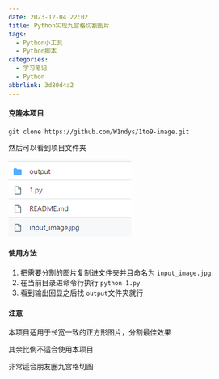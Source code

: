 ```yaml
---
date: 2023-12-04 22:02
title: Python实现九宫格切割图片
tags:
  - Python小工具
  - Python脚本
categories:
  - 学习笔记
  - Python
abbrlink: 3d80d4a2
---
```


#### 克隆本项目

```
git clone https://github.com/W1ndys/1to9-image.git
```

然后可以看到项目文件夹

![image-20231204220532722](../img/Python/1-to-9/image-20231204220532722.png)

#### 使用方法

1. 把需要分割的图片复制进文件夹并且命名为 `input_image.jpg`
2. 在当前目录进命令行执行 `python 1.py`
3. 看到输出回显之后找 `output`文件夹就行



#### 注意

本项目适用于长宽一致的正方形图片，分割最佳效果

其余比例不适合使用本项目

非常适合朋友圈九宫格切图